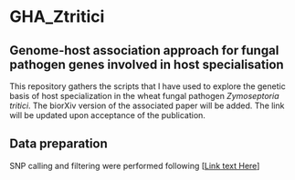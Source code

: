 # GHA_Ztritici
## Genome-host association approach for fungal pathogen genes involved in host specialisation

This repository gathers the scripts that I have used to explore the genetic basis of host specialization in the wheat fungal pathogen *Zymoseptoria tritici*. The biorXiv version of the associated paper will be added. The link will be updated upon acceptance of the publication. 

## Data preparation

SNP calling and filtering were performed following [[Link text Here](https://github.com/afeurtey/WW_PopGen?tab=readme-ov-file#data-preparation)]
